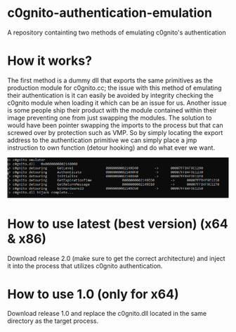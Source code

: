# c0gnito-authentication-emulation
A repository containting two methods of emulating c0gnito's authentication

# How it works?
The first method is a dummy dll that exports the same primitives as the production module for c0gnito.cc; the issue with this method of emulating their authentication is
it can easily be avoided by integrity checking the c0gnito module when loading it which can be an issue for us. Another issue is some people ship their product with the module 
contained within their image preventing one from just swapping the modules. The solution to would have been pointer swapping the imports to the process but that can screwed over by
protection such as VMP. So by simply locating the export address to the authentication primitive we can simply place a jmp instruction to own function (detour hooking) and do what 
ever we want.

![](https://github.com/S3ctor/c0gnito-authentication-emulation/blob/main/assets/Capture.PNG)

# How to use latest (best version) (x64 & x86)
Download release 2.0 (make sure to get the correct architecture) and inject it into the process that utilizes c0gnito authentication.

# How to use 1.0 (only for x64)
Download release 1.0 and replace the c0gnito.dll located in the same directory as the target process. 

